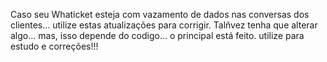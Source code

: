 Caso seu Whaticket esteja com vazamento de dados nas conversas dos clientes... utilize estas atualizações para corrigir. Talñvez tenha que alterar algo... mas, isso depende do codigo... o principal está feito. utilize para estudo e correções!!!

